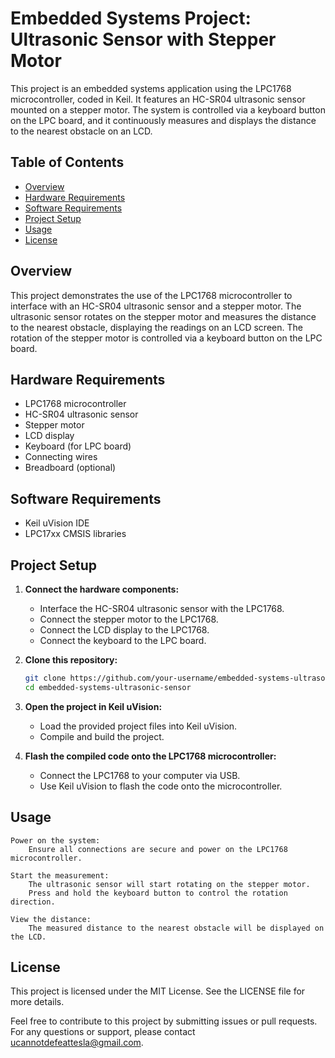 # Embedded Systems Project: Ultrasonic Sensor with Stepper Motor

This project is an embedded systems application using the LPC1768 microcontroller, coded in Keil. It features an HC-SR04 ultrasonic sensor mounted on a stepper motor. The system is controlled via a keyboard button on the LPC board, and it continuously measures and displays the distance to the nearest obstacle on an LCD.

## Table of Contents
- [Overview](#overview)
- [Hardware Requirements](#hardware-requirements)
- [Software Requirements](#software-requirements)
- [Project Setup](#project-setup)
- [Usage](#usage)
- [License](#license)

## Overview
This project demonstrates the use of the LPC1768 microcontroller to interface with an HC-SR04 ultrasonic sensor and a stepper motor. The ultrasonic sensor rotates on the stepper motor and measures the distance to the nearest obstacle, displaying the readings on an LCD screen. The rotation of the stepper motor is controlled via a keyboard button on the LPC board.

## Hardware Requirements
- LPC1768 microcontroller
- HC-SR04 ultrasonic sensor
- Stepper motor
- LCD display
- Keyboard (for LPC board)
- Connecting wires
- Breadboard (optional)

## Software Requirements
- Keil uVision IDE
- LPC17xx CMSIS libraries

## Project Setup
1. **Connect the hardware components:**
   - Interface the HC-SR04 ultrasonic sensor with the LPC1768.
   - Connect the stepper motor to the LPC1768.
   - Connect the LCD display to the LPC1768.
   - Connect the keyboard to the LPC board.

2. **Clone this repository:**
   ```sh
   git clone https://github.com/your-username/embedded-systems-ultrasonic-sensor.git
   cd embedded-systems-ultrasonic-sensor
3. **Open the project in Keil uVision:**
   - Load the provided project files into Keil uVision.
   - Compile and build the project.

4. **Flash the compiled code onto the LPC1768 microcontroller:**
   - Connect the LPC1768 to your computer via USB.
   - Use Keil uVision to flash the code onto the microcontroller.

## Usage

    Power on the system:
        Ensure all connections are secure and power on the LPC1768 microcontroller.

    Start the measurement:
        The ultrasonic sensor will start rotating on the stepper motor.
        Press and hold the keyboard button to control the rotation direction.

    View the distance:
        The measured distance to the nearest obstacle will be displayed on the LCD.

## License

This project is licensed under the MIT License. See the LICENSE file for more details.

Feel free to contribute to this project by submitting issues or pull requests. For any questions or support, please contact [ucannotdefeattesla@gmail.com](mailto:ucannotdefeattesla@gmail.com).

